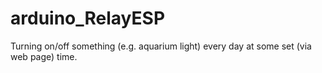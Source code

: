 # arduino_RelayESP
Turning on/off something (e.g. aquarium light) every day at some set (via web page) time.
